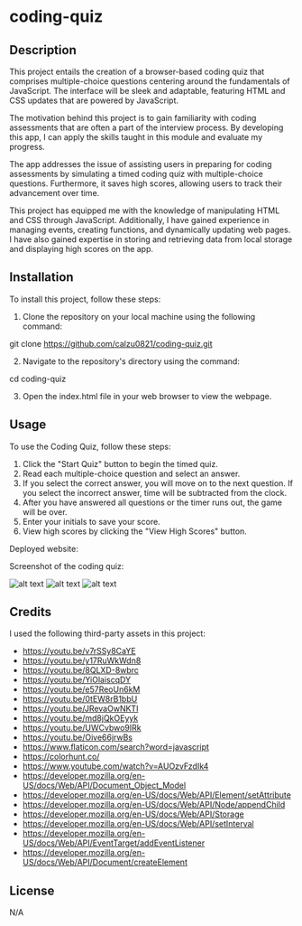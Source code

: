# coding-quiz

## Description
 
 This project entails the creation of a browser-based coding quiz that comprises multiple-choice questions centering around the fundamentals of JavaScript. The interface will be sleek and adaptable, featuring HTML and CSS updates that are powered by JavaScript.

The motivation behind this project is to gain familiarity with coding assessments that are often a part of the interview process. By developing this app, I can apply the skills taught in this module and evaluate my progress.

The app addresses the issue of assisting users in preparing for coding assessments by simulating a timed coding quiz with multiple-choice questions. Furthermore, it saves high scores, allowing users to track their advancement over time.

This project has equipped me with the knowledge of manipulating HTML and CSS through JavaScript. Additionally, I have gained experience in managing events, creating functions, and dynamically updating web pages. I have also gained expertise in storing and retrieving data from local storage and displaying high scores on the app.

## Installation

To install this project, follow these steps:

1. Clone the repository on your local machine using the following command:

git clone https://github.com/calzu0821/coding-quiz.git

2. Navigate to the repository's directory using the command:

 cd coding-quiz

3. Open the index.html file in your web browser to view the webpage.

## Usage

To use the Coding Quiz, follow these steps:

1. Click the "Start Quiz" button to begin the timed quiz.
2. Read each multiple-choice question and select an answer.
3. If you select the correct answer, you will move on to the next question. If you select the incorrect answer, time will be subtracted from the clock.
4. After you have answered all questions or the timer runs out, the game will be over.
5. Enter your initials to save your score.
6. View high scores by clicking the "View High Scores" button.

Deployed website:



Screenshot of the coding quiz:

![alt text](../assets/images) ![alt text](../assets/images) ![alt text](../assets/images) 

## Credits

I used the following third-party assets in this project:

- https://youtu.be/v7rSSy8CaYE
- https://youtu.be/y17RuWkWdn8
- https://youtu.be/8QLXD-8wbrc
- https://youtu.be/YiOlaiscqDY
- https://youtu.be/e57ReoUn6kM
- https://youtu.be/0tEW8rB1bbU
- https://youtu.be/JRevaOwNKTI
- https://youtu.be/md8jQkOEyyk
- https://youtu.be/UWCvbwo9IRk
- https://youtu.be/Oive66jrwBs
- https://www.flaticon.com/search?word=javascript
- https://colorhunt.co/
- https://www.youtube.com/watch?v=AUOzvFzdIk4
- https://developer.mozilla.org/en-US/docs/Web/API/Document_Object_Model
- https://developer.mozilla.org/en-US/docs/Web/API/Element/setAttribute
- https://developer.mozilla.org/en-US/docs/Web/API/Node/appendChild
- https://developer.mozilla.org/en-US/docs/Web/API/Storage
- https://developer.mozilla.org/en-US/docs/Web/API/setInterval
- https://developer.mozilla.org/en-US/docs/Web/API/EventTarget/addEventListener
- https://developer.mozilla.org/en-US/docs/Web/API/Document/createElement

## License

N/A